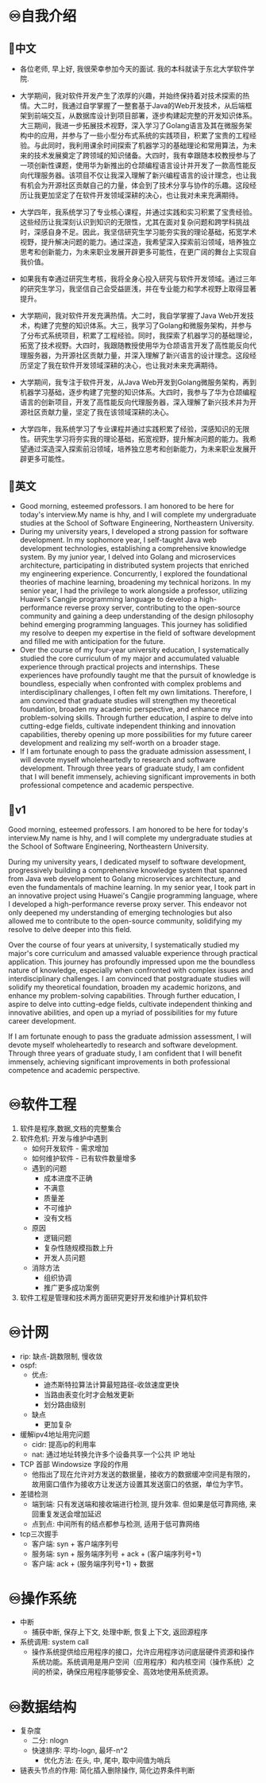 # ♾️自我介绍
## 💫中文
- 各位老师, 早上好, 我很荣幸参加今天的面试. 我的本科就读于东北大学软件学院.
- 大学期间，我对软件开发产生了浓厚的兴趣，并始终保持着对技术探索的热情。大二时，我通过自学掌握了一整套基于Java的Web开发技术，从后端框架到前端交互，从数据库设计到项目部署，逐步构建起完整的开发知识体系。大三期间，我进一步拓展技术视野，深入学习了Golang语言及其在微服务架构中的应用，并参与了一些小型分布式系统的实践项目，积累了宝贵的工程经验。与此同时，我利用课余时间探索了机器学习的基础理论和常用算法，为未来的技术发展奠定了跨领域的知识储备。大四时，我有幸跟随本校教授参与了一项创新性课题，使用华为新推出的仓颉编程语言设计并开发了一款高性能反向代理服务器。该项目不仅让我深入理解了新兴编程语言的设计理念，也让我有机会为开源社区贡献自己的力量，体会到了技术分享与协作的乐趣。这段经历让我更加坚定了在软件开发领域深耕的决心，也让我对未来充满期待。
- 大学四年，我系统学习了专业核心课程，并通过实践和实习积累了宝贵经验。这些经历让我深刻认识到知识的无限性，尤其在面对复杂问题和跨学科挑战时，深感自身不足。因此，我坚信研究生学习能夯实我的理论基础，拓宽学术视野，提升解决问题的能力。通过深造，我希望深入探索前沿领域，培养独立思考和创新能力，为未来职业发展开辟更多可能性，在更广阔的舞台上实现自我价值。
- 如果我有幸通过研究生考核，我将全身心投入研究与软件开发领域。通过三年的研究生学习，我坚信自己会受益匪浅，并在专业能力和学术视野上取得显著提升。


- 大学期间，我对软件开发充满热情。大二时，我自学掌握了Java Web开发技术，构建了完整的知识体系。大三，我学习了Golang和微服务架构，并参与了分布式系统项目，积累了工程经验。同时，我探索了机器学习的基础理论，拓宽了技术视野。大四时，我跟随教授使用华为仓颉语言开发了高性能反向代理服务器，为开源社区贡献力量，并深入理解了新兴语言的设计理念。这段经历坚定了我在软件开发领域深耕的决心，也让我对未来充满期待。
- 大学期间，我专注于软件开发，从Java Web开发到Golang微服务架构，再到机器学习基础，逐步构建了完整的知识体系。大四时，我参与了华为仓颉编程语言的创新项目，开发了高性能反向代理服务器，深入理解了新兴技术并为开源社区贡献力量，坚定了我在该领域深耕的决心。

- 大学四年，我系统学习了专业课程并通过实践积累了经验，深感知识的无限性。研究生学习将夯实我的理论基础，拓宽视野，提升解决问题的能力。我希望通过深造深入探索前沿领域，培养独立思考和创新能力，为未来职业发展开辟更多可能性。

## 💫英文
- Good morning, esteemed professors. I am honored to be here for today's interview.My name is hhy, and I will complete my undergraduate studies at the School of Software Engineering, Northeastern University.
- During my university years, I developed a strong passion for software development. In my sophomore year, I self-taught Java web development technologies, establishing a comprehensive knowledge system. By my junior year, I delved into Golang and microservices architecture, participating in distributed system projects that enriched my engineering experience. Concurrently, I explored the foundational theories of machine learning, broadening my technical horizons. In my senior year, I had the privilege to work alongside a professor, utilizing Huawei's Cangjie programming language to develop a high-performance reverse proxy server, contributing to the open-source community and gaining a deep understanding of the design philosophy behind emerging programming languages. This journey has solidified my resolve to deepen my expertise in the field of software development and filled me with anticipation for the future.
- Over the course of my four-year university education, I systematically studied the core curriculum of my major and accumulated valuable experience through practical projects and internships. These experiences have profoundly taught me that the pursuit of knowledge is boundless, especially when confronted with complex problems and interdisciplinary challenges, I often felt my own limitations. Therefore, I am convinced that graduate studies will strengthen my theoretical foundation, broaden my academic perspective, and enhance my problem-solving skills. Through further education, I aspire to delve into cutting-edge fields, cultivate independent thinking and innovation capabilities, thereby opening up more possibilities for my future career development and realizing my self-worth on a broader stage.
- If I am fortunate enough to pass the graduate admission assessment, I will devote myself wholeheartedly to research and software development. Through three years of graduate study, I am confident that I will benefit immensely, achieving significant improvements in both professional competence and academic perspective.


## 💫v1

Good morning, esteemed professors. I am honored to be here for today's interview.My name is hhy, and I will complete my undergraduate studies at the School of Software Engineering, Northeastern University.

During my university years, I dedicated myself to software development, progressively building a comprehensive knowledge system that spanned from Java web development to Golang microservices architecture, and even the fundamentals of machine learning. In my senior year, I took part in an innovative project using Huawei's Cangjie programming language, where I developed a high-performance reverse proxy server. This endeavor not only deepened my understanding of emerging technologies but also allowed me to contribute to the open-source community, solidifying my resolve to delve deeper into this field.

Over the course of four years at university, I systematically studied my major's core curriculum and amassed valuable experience through practical application. This journey has profoundly impressed upon me the boundless nature of knowledge, especially when confronted with complex issues and interdisciplinary challenges. I am convinced that postgraduate studies will solidify my theoretical foundation, broaden my academic horizons, and enhance my problem-solving capabilities. Through further education, I aspire to delve into cutting-edge fields, cultivate independent thinking and innovative abilities, and open up a myriad of possibilities for my future career development.

If I am fortunate enough to pass the graduate admission assessment, I will devote myself wholeheartedly to research and software development. Through three years of graduate study, I am confident that I will benefit immensely, achieving significant improvements in both professional competence and academic perspective.

# ♾️软件工程
1. 软件是程序,数据,文档的完整集合
2. 软件危机: 开发与维护中遇到
	- 如何开发软件 - 需求增加
	- 如何维护软件 - 已有软件数量增多
	- 遇到的问题
		- 成本进度不正确
		- 不满意
		- 质量差
		- 不可维护
		- 没有文档
	- 原因
		- 逻辑问题
		- 复杂性随规模指数上升
		- 开发人员问题
	- 消除方法
		- 组织协调
		- 推广更多成功案例
3. 软件工程是管理和技术两方面研究更好开发和维护计算机软件

# ♾️计网
- rip: 缺点-跳数限制, 慢收敛
- ospf: 
	- 优点:
		- 迪杰斯特拉算法计算最短路径-收敛速度更快
		- 当路由表变化时才会触发更新
		- 划分路由级别
	- 缺点
		- 更加复杂
- 缓解ipv4地址用完问题
	- cidr: 提高ip的利用率
	- nat: 通过地址转换允许多个设备共享一个公共 IP 地址
- TCP 首部 Windowsize 字段的作用
	- 他指出了现在允许对方发送的数据量，接收方的数据缓冲空间是有限的，故用窗口值作为接收方让发送方设置其发送窗口的依据，单位为字节。
- 差错检测
	- 端到端: 只有发送端和接收端进行检测, 提升效率. 但如果是低可靠网络, 来回重复发送会增加延迟
	- 点到点: 中间所有的结点都参与检测, 适用于低可靠网络
- tcp三次握手
	- 客户端: syn + 客户端序列号
	- 服务端: syn + 服务端序列号 + ack + (客户端序列号+1)
	- 客户端: ack + (服务端序列号+1) + 数据


# ♾️操作系统
- 中断
	- 捕获中断, 保存上下文, 处理中断, 恢复上下文, 返回源程序
- 系统调用: system call
	- 操作系统提供给应用程序的接口，允许应用程序访问底层硬件资源和操作系统功能。系统调用是用户空间（应用程序）和内核空间（操作系统）之间的桥梁，确保应用程序能够安全、高效地使用系统资源。


# ♾️数据结构
- 复杂度
	- 二分: nlogn
	- 快速排序: 平均-logn, 最坏-n^2 
		- 优化方法: 在头, 中, 尾中, 取中间值为哨兵
- 链表头节点的作用: 简化插入删除操作, 简化边界条件判断






